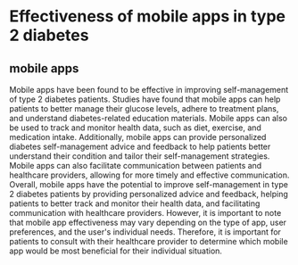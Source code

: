 # Effectiveness of mobile apps in type 2 diabetes

## mobile apps


Mobile apps have been found to be effective in improving self-management of type 2 diabetes patients. Studies have found that mobile apps can help patients to better manage their glucose levels, adhere to treatment plans, and understand diabetes-related education materials. Mobile apps can also be used to track and monitor health data, such as diet, exercise, and medication intake. Additionally, mobile apps can provide personalized diabetes self-management advice and feedback to help patients better understand their condition and tailor their self-management strategies. Mobile apps can also facilitate communication between patients and healthcare providers, allowing for more timely and effective communication. Overall, mobile apps have the potential to improve self-management in type 2 diabetes patients by providing personalized advice and feedback, helping patients to better track and monitor their health data, and facilitating communication with healthcare providers. However, it is important to note that mobile app effectiveness may vary depending on the type of app, user preferences, and the user's individual needs. Therefore, it is important for patients to consult with their healthcare provider to determine which mobile app would be most beneficial for their individual situation.

